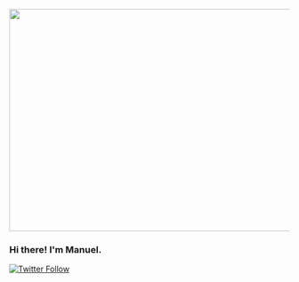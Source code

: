 <p align="center">
  <img width="850" height="400" src="https://i.imgur.com/YvgjKFF.png">
</p>

### Hi there! I'm Manuel.
[![Twitter Follow](https://img.shields.io/twitter/follow/MazZGrey?color=1DA1F2&logo=twitter&style=for-the-badge)](https://twitter.com/intent/follow?original_referer=https%3A%2F%2Fgithub.com%MazZGrey&screen_name=codeSTACKr)
